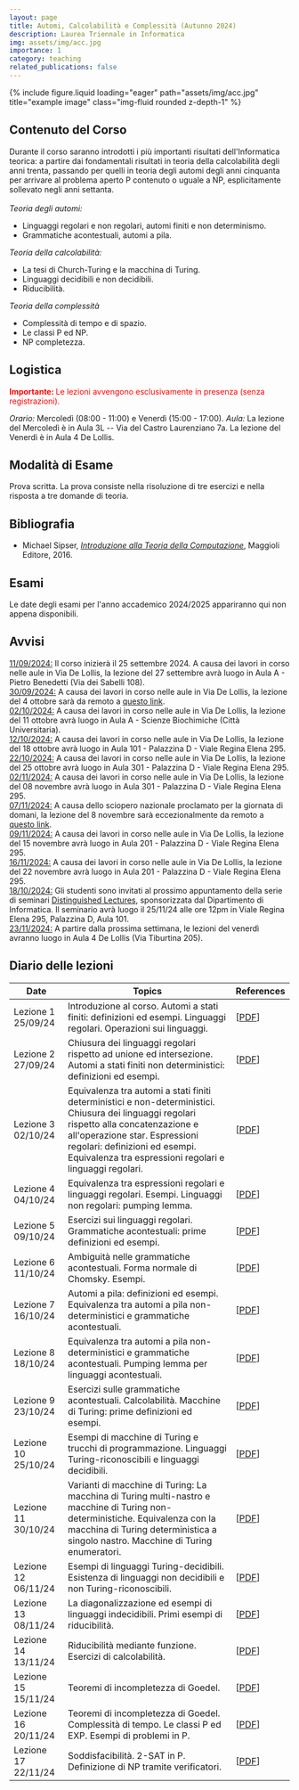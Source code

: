 ```yaml
---
layout: page
title: Automi, Calcolabilità e Complessità (Autunno 2024)
description: Laurea Triennale in Informatica
img: assets/img/acc.jpg
importance: 1
category: teaching
related_publications: false
---
```

<div class="row">
    <div class="col-sm mt-3 mt-md-0">
        {% include figure.liquid loading="eager" path="assets/img/acc.jpg" title="example image" class="img-fluid rounded z-depth-1" %}
    </div>
</div>

<h2>Contenuto del Corso</h2>
Durante il corso saranno introdotti i pi&ugrave; importanti risultati dell'Informatica teorica: a partire dai fondamentali risultati in teoria della calcolabilit&agrave; degli anni trenta, passando per quelli in teoria degli automi degli anni cinquanta per arrivare al problema aperto P contenuto o uguale a NP, esplicitamente sollevato negli anni settanta.
<br><br>
<em>Teoria degli automi:</em>
<ul>
<li> Linguaggi regolari e non regolari, automi finiti e non determinismo.
</li>
<li> Grammatiche acontestuali, automi a pila.
</li>
</ul>

<em>Teoria della calcolabilit&agrave;:</em>
<ul>
<li> La tesi di Church-Turing e la macchina di Turing.
</li>
<li> Linguaggi decidibili e non decidibili.
</li>
<li> Riducibilit&agrave;.
</li>
</ul>

<em>Teoria della complessit&agrave;</em>
<ul>
<li> Complessit&agrave; di tempo e di spazio.
</li>
<li> Le classi P ed NP.
</li>
<li> NP completezza.
</li>
</ul>

<h2>Logistica</h2>
<p style="color:red;"><b> Importante: </b>Le lezioni avvengono esclusivamente in presenza (senza registrazioni).</p>
<em>Orario:</em> Mercoled&igrave; (08:00 - 11:00) e Venerd&igrave; (15:00 - 17:00).
<em>Aula:</em> La lezione del Mercoled&igrave; è in Aula 3L -- Via del Castro Laurenziano 7a. La lezione del Venerdì è in Aula 4 De Lollis.

<h2>Modalit&agrave; di Esame</h2>
Prova scritta. La prova consiste nella risoluzione di tre esercizi e nella risposta a tre domande di teoria.

<h2>Bibliografia</h2>
<ul>
<li>Michael Sipser, <em><a href="https://www.hoepli.it/libro/introduzione-alla-teoria-della-computazione/9788891616180.html?origin=google-shopping">Introduzione alla Teoria della Computazione</a></em>, Maggioli Editore, 2016.
</li>
</ul>

<h2>Esami</h2>
Le date degli esami per l'anno accademico 2024/2025 appariranno qui non appena disponibili.

<!--
<u><em>Exam 1</em></u>. Date: 11/01/24. Aula 1 (RM018). Time: 09:00-12:00. <em>Scores</em> [<a href="files/crypto_esame01_2324_scores.pdf">pdf</a>].
<br>
<u><em>Exam 2</em></u>. Date: 07/02/24. Aula 1 (RM018). Time: 09:00-12:00. <em>Scores</em> [<a href="files/crypto_esame02_2324_scores.pdf">pdf</a>].
<br>
<u><em>Exam 3</em></u>. Reserved to part-time and working students (you must make a formal request to the secretariat; registration in INFOSTUD is still required). Date: 08/04/24. Aula: 2L (Via del Castro Laurenziano 7a). Time: 09:30-12:30. <em>Scores</em> [<a href="files/crypto_esame03_2324_scores.pdf">pdf</a>].
<br>
<u><em>Exam 4</em></u>. Date: 05/06/24. Aula 3 (RM018). Time: 08:30-11:30. <em>Scores</em> [<a href="files/crypto_esame04_2324_scores.pdf">pdf</a>].
<br>
<u><em>Exam 5</em></u>. Date: 04/07/24. Aula 1 (RM018). Time: 09:30-12:30. <em>Scores</em> [<a href="files/crypto_esame05_2324_scores.pdf">pdf</a>].
<br>
<u><em>Exam 6</em></u>. Date: 10/09/24. Aula 2 (RM018). Time: 09:30-12:30. <em>Scores</em> [<a href="files/crypto_esame06_2324_scores.pdf">pdf</a>].
-->

<h2>Avvisi</h2>
<u>11/09/2024:</u> Il corso inizierà il 25 settembre 2024. A causa dei lavori in corso nelle aule in Via De Lollis, la lezione del 27 settembre avrà luogo in Aula A - Pietro Benedetti (Via dei Sabelli 108).
<br>
<u>30/09/2024:</u> A causa dei lavori in corso nelle aule in Via De Lollis, la lezione del 4 ottobre sarà da remoto a <a href="https://uniroma1.zoom.us/j/86123921107?pwd=YICFZ9rvjNF2eSqU7mN6c8xoJOIndS.1">questo link</a>.
<br>
<u>02/10/2024:</u> A causa dei lavori in corso nelle aule in Via De Lollis, la lezione del 11 ottobre avrà luogo in Aula A - Scienze Biochimiche (Città Universitaria).
<br>
<u>12/10/2024:</u> A causa dei lavori in corso nelle aule in Via De Lollis, la lezione del 18 ottobre avrà luogo in Aula 101 - Palazzina D - Viale Regina Elena 295.
<br>
<u>22/10/2024:</u> A causa dei lavori in corso nelle aule in Via De Lollis, la lezione del 25 ottobre avrà luogo in Aula 301 - Palazzina D - Viale Regina Elena 295.
<br>
<u>02/11/2024:</u> A causa dei lavori in corso nelle aule in Via De Lollis, la lezione del 08 novembre avrà luogo in Aula 301 - Palazzina D - Viale Regina Elena 295.
<br>
<u>07/11/2024:</u> A causa dello sciopero nazionale proclamato per la giornata di domani, la lezione del 8 novembre sarà eccezionalmente da remoto a <a href="https://uniroma1.zoom.us/j/81229907754?pwd=EZK66yAlBNbtC8NDMubGoZA3MJtGs3.1">questo link</a>.
<br>
<u>09/11/2024:</u> A causa dei lavori in corso nelle aule in Via De Lollis, la lezione del 15 novembre avrà luogo in Aula 201 - Palazzina D - Viale Regina Elena 295.
<br>
<u>16/11/2024:</u> A causa dei lavori in corso nelle aule in Via De Lollis, la lezione del 22 novembre avrà luogo in Aula 201 - Palazzina D - Viale Regina Elena 295.
<br>
<u>18/10/2024:</u> Gli studenti sono invitati al prossimo appuntamento della serie di seminari <a href="https://www.di.uniroma1.it/it/notizie/seminari/distinguished-lectures">Distinguished Lectures</a>, sponsorizzata dal Dipartimento di Informatica. Il seminario avrà luogo il 25/11/24 alle ore 12pm in Viale Regina Elena 295, Palazzina D, Aula 101.
<br>
<u>23/11/2024:</u> A partire dalla prossima settimana, le lezioni del venerdì avranno luogo in Aula 4 De Lollis (Via Tiburtina 205).
<!--
<br>
<u>25/09/2023:</u> The lecture on 29/09/2023 has been canceled due to personal reasons.  
<br>
<u>19/10/2023:</u> The students are invited to join the next appointment in the series of seminars <a href="https://www.di.uniroma1.it/it/notizie/seminari/distinguished-lectures">Distinguished Lectures</a>, hosted by the Computer Science Department. The talk is on 23/10/23 and starts at 12pm in Viale Regina Elena 295, Building D, Room 101.
<br>
<u>03/11/2022:</u> The lecture on 04/11/2022 will take place remotely via <a href="https://uniroma1.zoom.us/j/93815848058?pwd=Q0swODd3WlY0R095Sk0rWGg0bDZUQT09">Zoom</a>. The lecture will be recorded, and the recording will be made available for 7 days.
<br>
<u>04/11/2022:</u> The recording of the lecture on 04/11/2022 can be found at <a href="https://uniroma1.zoom.us/rec/share/wosM8VnwbhPK7xx38T8dOp_9fbDxRKAzvQcNIxOtz4OIQBT5lS4EUaIX7AFKIVwF.eL0lB1s_xz4NVuft">this link</a>. The passcode is 9n9TeTQ$ (valid for 7 days).
<br>
<u>06/11/2022:</u> The lecture on 08/11/2022 will take place remotely via <a href="https://uniroma1.zoom.us/j/93522071441?pwd=cUdkNVJvWlhDdzVMMzRTQlF0blBiZz09">Zoom</a>. The lecture will be recorded, and the recording will be made available for 7 days.
<br>
<u>08/11/2022:</u> The recording of the lecture on 08/11/2022 can be found at <a href="https://uniroma1.zoom.us/rec/share/SalF2NMbPlkbzY0bhGdkRpyCicPVTVy2fJP7GarfyicZfm-q_TFDQn-xo-QQjtI.3YiznNwWRs8Ib1I-">this link</a>. The passcode is ?L5Ythp% (valid for 7 days).
<br>
<u>10/11/2022:</u> The lecture on 11/11/2022 will take place remotely via <a href="https://uniroma1.zoom.us/j/99385097522?pwd=Q3dETWtEbnd4Rmk5UjBqZmNlKzNFQT09">Zoom</a>. The lecture will be recorded, and the recording will be made available for 7 days.
<br>
<u>11/11/2022:</u> The recording of the lecture on 11/11/2022 can be found at <a href="https://uniroma1.zoom.us/rec/share/xdWusdsoOXq4CyWvAEjwLAQwNuUQCXTlbdIIWrjD1Xxy5OrsC7ZoBMD5ZDAPBnst.MvOWjyLl0OchhRrE">this link</a>. The passcode is B%3fmK@d (valid for 7 days).
<br>
<u>05/12/2022:</u> On 14/12/22, Prof. Vitaly Shmatikov (Cornell Tech) will give the talk "Can we trust machine learning models?". The seminar will take place in Room 201 (Viale Regina Elena 295, Bulding D), from 3pm to 4pm. See <a href="">this link</a> for additional info.  
<br>
<u>07/12/2022:</u> The lecture on 13/12/22 will start regularly at Aula Alfa at 8am. We will move to Aula Seminari during the break (at around 9.15am).
<br>
<u>21/12/2022:</u> The lecture on 23/12/2022 (by Daniele Friolo) will take place remotely via <a href="https://uniroma1.zoom.us/j/99264063517?pwd=UTA0Z0xhUzZLYVp0SmN6WDhpMEppQT09">Zoom</a>.
<br>
<u>08/10/2021:</u> The recording of the lecture on 08/10/2021 can be found at <a href="https://uniroma1.zoom.us/rec/share/k7qiWGYVQw1iO5HPdLadbSm-rmq29WvcpP3y-8eL2W3nDdsQmdWMGbwujXMNSR07.RHvpD52fq21jxtQD">this link</a> The passcode is d3+.gn!# (valid for 7 days).
<br>
<u>13/10/2021:</u> The recording of the lecture on 13/10/2021 can be found at <a href="https://uniroma1.zoom.us/rec/share/nD2BxVd_ukRS6JFCTSWDxdOfReQCJFhgwTUB9KG_oUc0Eyw8WX7JuS7-JHX2rvGr.u2fGQZby3bliGrOW">this link</a> The passcode is X$k3$A7X (valid for 7 days).
<br>
<u>15/10/2021:</u> The recording of the lecture on 015/10/2021 can be found at <a href="https://uniroma1.zoom.us/rec/share/bGTNMOl-UFPd36KQBPoiMIRs_gzxseIoQ0mdCvCckc6ZYmxLS7nOQnnDXAWeEtjR.fHvp1COibp4SS0zJ">this link</a> The passcode is &#38;Gs4gXRn (valid for 7 days).
<br>
<u>20/10/2021:</u> The recording of the lecture on 20/11/2021 can be found at <a href="https://uniroma1.zoom.us/rec/share/wI8UyvGQ1RmYKR4XlVM3LBCymTj4xnVx2mewGKbAd-cMBgf7AZ3aYkgOT2AgekkV.wx-qdPTB3yh1X_oi">this link</a> The passcode is 7+y*JY4i (valid for 7 days).
<br>
<u>25/10/2021:</u> The recording of the lecture on 22/10/2021 can be found at <a href="https://uniroma1.zoom.us/rec/share/LiTj9BntxPVKmOBs_ekccJroIJGxOBhLsy5YTuBN5FdEGCpKoRGpGidMuQfnuXlG.5zX3x9fcqCMaDMkk">this link</a> The passcode is &#38;V6kYiBD (valid for 7 days).
<br>
<u>28/10/2021:</u> The recording of the lecture on 27/10/2021 can be found at <a href="https://uniroma1.zoom.us/rec/share/zbiuFc_W0w3ncStjvePCQESHgx87LRw4dMc9GW9T7CnKCK0PX8fToTP8sWGePs54.SyiUb8IsNtLjKRjs">this link</a> The passcode is X$mc@7C0 (valid for 7 days).
<br>
<u>29/10/2021:</u> The recording of the lecture on 29/10/2021 can be found at <a href="https://uniroma1.zoom.us/rec/share/ujCJxJT6v0hq1rqdgk03Y9c-b_3EqcLoLAYn4hksOlOdTdTOtOXIXuPy8v1tRgRb.qbw1eX1YEsy2Ef8y">this link</a> The passcode is 6Qc%lGZU (valid for 7 days).  
<br>
<u>03/11/2021:</u> The recording of the lecture on 03/11/2021 can be found at <a href="https://uniroma1.zoom.us/rec/share/DT_9pLb2i5w7onuq5F6HITmaPEJEBplR1KiLpQCFdpV9bqRCP6YU34TGUOPeLsIc.0cFjfqSYCqEBjypa">this link</a> The passcode is S37+1^R! (valid for 7 days).
<br>
<u>05/11/2021:</u> The recording of the lecture on 05/11/2021 can be found at <a href="https://uniroma1.zoom.us/rec/share/6pAJfT_yMpRTYt6wSjCEJUxzj1yIrr8CbuBNMkJshDHsS9uP8TrTI5WClPyPKfzq.7FIBBCF6RuhF0MGf">this link</a> The passcode is Rw4G$b4W (valid for 7 days).
<br>
<u>10/11/2021:</u> The recording of the lecture on 10/11/2021 can be found at <a href="https://uniroma1.zoom.us/rec/share/KNr-BqYonEbblNTkz_VVZ8UkThqP-DFILi2TTGNRwrMayrmF5XA8_9v2PsCbLYF8.ihW568RqOglRW1ut">this link</a> The passcode is asT%tso0 (valid for 7 days).
<br>
<u>12/11/2021:</u> The recording of the lecture on 12/11/2021 can be found at <a href="https://uniroma1.zoom.us/rec/share/lf6tF9DsEZgI8kC_tyg2TlQn8dRsZp3Ihp2x5JTsTObybA_yA5lEsg-_KnYFZyyZ.x8owIwPnnAtmdLjp">this link</a> The passcode is Fr%7K%R9 (valid for 7 days).
<br>
<u>17/11/2021:</u> The recording of the lecture on 17/11/2021 can be found at <a href="https://uniroma1.zoom.us/rec/share/843L5Fx2ubEWnnPtTrs15D_Hb8KFts_hHu-7_wKasdKFg8-WLwEyEsMg9FsfH2lX.NtVm-JE67snHrtJW">this link</a> The passcode is 6p$CiUd! (valid for 7 days).
<br>
<u>19/11/2021:</u> The recording of the lecture on 19/11/2021 can be found at <a href="https://uniroma1.zoom.us/rec/share/pvhnbgn6LrSLyab_Uhtj9F5oHAgtaZVMxKE_GQupYs_QRfN41fZVXC6bS9hHFwc.52US82UEJkTxLBub">this link</a> The passcode is r$kwH2Vj (valid for 7 days).
<br>
<u>24/11/2021:</u> The recording of the lecture on 24/11/2021 can be found at <a href="https://uniroma1.zoom.us/rec/share/u7yVUXRqVsFbPIngF8UQEkM7cUEy7z-MBfbr9eZqrRukhQkq8lkOj7PLNwACcU3_.5Lxvm9n_D28bNWPv">this link</a> The passcode is F8?5FTxx (valid for 7 days).
<br>
<u>30/11/2021:</u> The recording of the lecture on 26/11/2021 can be found at <a href="https://uniroma1.zoom.us/rec/share/mHCmHrmwYt-xOEPNenxSUcx44BPt1stWEyR-HtpDVXuP37Ytq5lQ7xO7Ur3aMyWq.kSse4EOXBkBHMOja">this link</a> The passcode is 2krBa*@r (valid for 7 days).
<br>
<u>01/12/2021:</u> The recording of the lecture on 01/12/2021 can be found at <a href="https://uniroma1.zoom.us/rec/share/L5AZL67jeTvQiP4I8otakIBUPc5NlylE1wZoMrO8PHSGGnoE3ZcX-awK6OFqrpzC.ri2eOvIRiUW6bvmE">this link</a> The passcode is VS?*v6F3 (valid for 7 days).
<br>
<u>03/12/2021:</u> The recording of the lecture on 03/12/2021 can be found at <a href="https://uniroma1.zoom.us/rec/share/BUK6PSRXXCK8-l926oKW5KutfpBCvHKyZWc6Zlx7Cgo5sLlijGCjxPEAgIADZ2tz.G29JjaWfmC2YGhd7">this link</a> The passcode is 0.HG2@hf (valid for 7 days).
<br>
<u>10/12/2021:</u> The recording of the lecture on 10/12/2021 can be found at <a href="https://uniroma1.zoom.us/rec/share/MnXRak8f-RnqxYxGBUbCkDK7oPhOtbmpfZNZehD8cu57nlD2s2wpt7kGo3B16CpX.ExkatcoO2KgVdEPC">this link</a> The passcode is R#6#cpCu (valid for 7 days).
<br>
<u>15/12/2021:</u> The recording of the lecture on 15/12/2021 can be found at <a href="https://uniroma1.zoom.us/rec/share/KwBD3PfgxPKdvTz8k_TPmilBWLqqo_wEgZcgOXfO2Sl8DJyFooQuOP6N1hY1XJR-.fVE821WAw5E3ISqn">this link</a> The passcode is YZnsVG$3 (valid for 7 days).
<br>
<u>02/01/2022:</u> Given the increasing number of covid-19 cases, the exams in January and February will take place remotely.
<br>
<u>24/08/2021:</u> Following Sapienza regulations, the exam in September will take place physically. Remote participation is also possible, in exceptional cases, after emailing the professor.
-->

<h2>Diario delle lezioni</h2>
<table>
    <thead>
        <tr>
            <th>Date</th>
            <th>Topics</th>
            <th>References</th>
        </tr>
    </thead>
    <tbody>
        <tr>
            <td>Lezione 1 25/09/24</td>
            <td>Introduzione al corso. Automi a stati finiti: definizioni ed esempi. Linguaggi regolari. Operazioni sui linguaggi.</td>
            <td>[<a href="https://dventuri83.github.io/assets/pdf/acc_lecture01_2425.pdf" target="_blank">PDF</a>]</td>
        </tr>
        <tr>
            <td>Lezione 2 27/09/24</td>
            <td>Chiusura dei linguaggi regolari rispetto ad unione ed intersezione. Automi a stati finiti non deterministici: definizioni ed esempi.</td>
            <td>[<a href="https://dventuri83.github.io/assets/pdf/acc_lecture02_2425.pdf" target="_blank">PDF</a>]</td>
        </tr>
        <tr>
            <td>Lezione 3 02/10/24</td>
            <td>Equivalenza tra automi a stati finiti deterministici e non-deterministici. Chiusura dei linguaggi regolari rispetto alla concatenzazione e all'operazione star. Espressioni regolari: definizioni ed esempi. Equivalenza tra espressioni regolari e linguaggi regolari.</td>
            <td>[<a href="https://dventuri83.github.io/assets/pdf/acc_lecture03_2425.pdf" target="_blank">PDF</a>]</td>
        </tr>
        <tr>
            <td>Lezione 4 04/10/24</td>
            <td>Equivalenza tra espressioni regolari e linguaggi regolari. Esempi. Linguaggi non regolari: pumping lemma.</td>
            <td>[<a href="https://dventuri83.github.io/assets/pdf/acc_lecture04_2425.pdf" target="_blank">PDF</a>]</td>
        </tr>
        <tr>
            <td>Lezione 5 09/10/24</td>
            <td>Esercizi sui linguaggi regolari. Grammatiche acontestuali: prime definizioni ed esempi.</td>
            <td>[<a href="https://dventuri83.github.io/assets/pdf/acc_lecture05_2425.pdf" target="_blank">PDF</a>]</td>
        </tr>
        <tr>
            <td>Lezione 6 11/10/24</td>
            <td>Ambiguità nelle grammatiche acontestuali. Forma normale di Chomsky. Esempi.</td>
            <td>[<a href="" target="_blank">PDF</a>]</td>
        </tr>
        <tr>
            <td>Lezione 7 16/10/24</td>
            <td>Automi a pila: definizioni ed esempi. Equivalenza tra automi a pila non-deterministici e grammatiche acontestuali.</td>
            <td>[<a href="https://dventuri83.github.io/assets/pdf/acc_lecture07_2425.pdf" target="_blank">PDF</a>]</td>
        </tr>
        <tr>
            <td>Lezione 8 18/10/24</td>
            <td>Equivalenza tra automi a pila non-deterministici e grammatiche acontestuali. Pumping lemma per linguaggi acontestuali.</td>
            <td>[<a href="https://dventuri83.github.io/assets/pdf/acc_lecture08_2425.pdf" target="_blank">PDF</a>]</td>
        </tr>
        <tr>
            <td>Lezione 9 23/10/24</td>
            <td>Esercizi sulle grammatiche acontestuali. Calcolabilità. Macchine di Turing: prime definizioni ed esempi.</td>
            <td>[<a href="https://dventuri83.github.io/assets/pdf/acc_lecture09_2425.pdf" target="_blank">PDF</a>]</td>
        </tr>
        <tr>
            <td>Lezione 10 25/10/24</td>
            <td>Esempi di macchine di Turing e trucchi di programmazione. Linguaggi Turing-riconoscibili e linguaggi decidibili.</td>
            <td>[<a href="https://dventuri83.github.io/assets/pdf/acc_lecture10_2425.pdf" target="_blank">PDF</a>]</td>
        </tr>
        <tr>
            <td>Lezione 11 30/10/24</td>
            <td>Varianti di macchine di Turing: La macchina di Turing multi-nastro e macchine di Turing non-deterministiche. Equivalenza con la macchina di Turing deterministica a singolo nastro. Macchine di Turing enumeratori.</td>
            <td>[<a href="https://dventuri83.github.io/assets/pdf/acc_lecture11_2425.pdf" target="_blank">PDF</a>]</td>
        </tr>
        <tr>
            <td>Lezione 12 06/11/24</td>
            <td>Esempi di linguaggi Turing-decidibili. Esistenza di linguaggi non decidibili e non Turing-riconoscibili.</td>
            <td>[<a href="https://dventuri83.github.io/assets/pdf/acc_lecture12_2425.pdf" target="_blank">PDF</a>]</td>
        </tr>
        <tr>
            <td>Lezione 13 08/11/24</td>
            <td>La diagonalizzazione ed esempi di linguaggi indecidibili. Primi esempi di riducibilità.</td>
            <td>[<a href="https://dventuri83.github.io/assets/pdf/acc_lecture13_2425.pdf" target="_blank">PDF</a>]</td>
        </tr>
        <tr>
            <td>Lezione 14 13/11/24</td>
            <td>Riducibilità mediante funzione. Esercizi di calcolabilità.</td>
            <td>[<a href="https://dventuri83.github.io/assets/pdf/acc_lecture14_2425.pdf" target="_blank">PDF</a>]</td>
        </tr>
        <tr>
            <td>Lezione 15 15/11/24</td>
            <td>Teoremi di incompletezza di Goedel.</td>
            <td>[<a href="https://dventuri83.github.io/assets/pdf/acc_lecture15_2425.pdf" target="_blank">PDF</a>]</td>
        </tr>
        <tr>
            <td>Lezione 16 20/11/24</td>
            <td>Teoremi di incompletezza di Goedel. Complessità di tempo. Le classi P ed EXP. Esempi di problemi in P.</td>
            <td>[<a href="https://dventuri83.github.io/assets/pdf/acc_lecture16_2425.pdf" target="_blank">PDF</a>]</td>
        </tr>
        <tr>
            <td>Lezione 17 22/11/24</td>
            <td>Soddisfacibilità. 2-SAT in P. Definizione di NP tramite verificatori.</td>
            <td>[<a href="https://dventuri83.github.io/assets/pdf/acc_lecture17_2425.pdf" target="_blank">PDF</a>]</td>
        </tr>
        <!-- and so on... -->
    </tbody>
</table>
<!--
The whiteboard notes for each lecture can be downloaded by clicking on the corresponding lecture.
<br>
<br>
        <table class="alt">
        <colgroup>
        	<col span="1" style="width: 5%;">
        	<col span="1" style="width: 70%;">
        	<col span="1" style="width: 25%;">
        </colgroup>
            <tr>
                <th>Class/Date</th>
                <th>Topics Covered</th>
                <th>Readings</th>
            </tr>
            <tr>
                <td><a href="files/01_26092023.pdf">Lecture 1</a>, 26/09/23</td>
                <td>Introduction to the course. Secure communication: message confidentiality and integrity. Symmetric encryption and perfect secrecy. Equivalent notions of perfect secrecy. The one-time pad and Shannon's impossibility result.</td>
                <td>[2]: 2 <br> [1]: 2 <br> [7]: 1.1</td>
            </tr>
            <tr>
                <td><a href="files/02_03102023.pdf">Lecture 2</a>, 03/10/23</td>
                <td>Message Authentication Codes (MACs). Definition of statistically-secure (one-time) MACs. Pair-wise independent hashing: Definition and construction using modular arithmetic. Application to statistically-secure message authentication. Limits of statistically-secure MACs. The problem of randomness extraction, and definition of min-entropy. The von Neumann extractor. Impossibility of seedless extractors for min-entropy sources.</td>
                <td>[1]: 3<br>[2]: 4<br>[4]: 6<br>[7]: 1.2, 1.3</td>
            </tr>
			<tr>            
                <td><a href="files/03_06102023.pdf">Lecture 3</a>, 06/10/23</td>
                <td>Definition of seeded extractors. Leftover-hash lemma: Statement and proof.</td>
                <td>[4]: 6<br>[1]: 3 <br>[7]: 1.3</td>
            </tr>
            <tr>
                <td><a href="files/04_10102023.pdf">Lecture 4</a>, 10/10/23</td>
                <td>Computational security: Asymptotic security, negliglible and polynomial functions, PPT algorithms. One-Way Functions and Impagliazzo's worlds.</td>
                <td>[1]: 1, 3, 3<br>[2]: 3, 7<br>[7]: 2.1</td>
            </tr>
            <tr>
                <td><a href="files/05_13102023.pdf">Lecture 5</a>, 13/10/23</td>
                <td>Computational indistinguishability and hybrid arguments. Definition of Pseudo-Random Generators (PRGs). Definition of one-time computational security for Secret Key Encryption (SKE) and construction from any PRG.</td>
                <td>[1]: 3, 5<br>[2]: 3, 7<br>[7]: 2.2, 2.3</td>
            </tr>
            <tr>
                <td><a href="files/06_17102023.pdf">Lecture 6</a>, 17/10/23</td>
                <td>Definition of hard-core predicates. Goldreich-Levin theorem (statement). Proof that One-Way Permutations (OWPs) imply PRGs with one-bit stretch.</td>
                <td>[1]: 3<br>[2]: 3, 7<br>[7]: 2.4</td>
            </tr>
            <tr>
                <td><a href="files/07_20102023.pdf">Lecture 7</a>, 20/10/23</td>
                <td>Proof that one-bit stretch is sufficient to obtain arbitrary polynomial stretch.</td>
                <td>[1]: 5, 7<br>[2]: 4, 7<br>[7]: 2.3</td>
            </tr>
            <tr>
                <td><a href="files/08_24102023.pdf">Lecture 8</a>, 24/10/23</td>
                <td>Definition of Pseudorandom Functions (PRFs). Definition of chosen-plaintext attack (CPA) secure SKE and construction from any PRF family.</td>
                <td>[1]: 5<br>[2]: 3, 7<br>[7]: 3.1</td>
            </tr>
            <tr>
                <td><a href="files/09_27102023.pdf">Lecture 9</a>, 27/10/23</td>
                <td>Constructing PRFs from PRGs: The GGM construction. Modes of operation: ECB, CBC and CTR. Proof that CTR mode using a PRF yields a CPA secure SKE for variable length messages.</td>
                <td>[1]: 5<br>[2]: 3, 4<br>[7]: 3.1, 3.5</td>
            </tr>
            <tr>
                <td><a href="files/10_31102023.pdf">Lecture 10</a>, 31/10/23</td>
                <td>Message authentication codes in the computational setting: Unforgeability against chosen-message attacks. Proof that every PRF yields a fixed-input length MAC.</td>
                <td>[1]: 5, 7<br>[2]: 4, 7<br>[7]: 3.2</td>
            </tr>
            <tr>
                <td><a href="files/11_03112023.pdf">Lecture 11</a>, 03/11/23</td>
                <td>Domain extension for PRFs via almost-universal hash functions. Constructions of almost universal hash functions. CBC-MAC and Encrypted CBC-MAC.</td>
                <td>[1]: 7<br>[2]: 4<br>[7]: 3.3</td>
            </tr>
            <tr>
                <td><a href="files/12_07112023.pdf">Lecture 12</a>, 07/11/23</td>
                <td>Definition of chosen-ciphertext attack (CCA) secure SKE. Authenticated encryption and its relation to CCA security. Combining confidentiality and message integrity: Encrypt-then-MAC and proof of CCA security.</td>
                <td>[1]: 5<br>[2]: 3, 4<br>[7]: 3.4</td>
            </tr>  
            <tr>
                <td><a href="files/13_10112023.pdf">Lecture 13</a>, 10/11/23</td>
                <td>Pseudorandom permutations (PRPs) and Feistel networks.</td>
                <td>[1]: 5<br>[2]: 7<br>[7]: 3.5</td>
            </tr>   
            <tr>
                <td><a href="files/14_14112023.pdf">Lecture 14</a>, 14/11/23</td>
                <td>Exercises.</td>
                <td>--</td>
            </tr>
            <tr>
                <td><a href="files/15_17112023.pdf">Lecture 15</a>, 17/11/23</td>
                <td>More exercises.</td>
                <td>--</td>
            </tr>   
            <tr>
                <td><a href="files/16_21112023.pdf">Lecture 16</a>, 21/11/23</td>
                <td>Collision-resistant hash functions. The Merkle-Damgaard construction. Constructing secure compression functions: The Davies-Mayer construction and its security in the ideal cipher model.</td>
                <td>[1]: 4, 7<br>[2]: 4, 5<br>[7]: 3.6, 4.5</td>
            </tr>               
            <tr>
                <td><a href="files/17_24112023.pdf">Lecture 17</a>, 24/11/23</td>
                <td>Brush-up on number theory: Modular arithmetic, Euclidean algorithm, prime numbers. Integers factorization. Lagrange's theorem. Cyclic groups.</td>
                <td>[1]: 4, B, C<br>[2]: 5, 6, 8, B<br>[7]: 4.1, 4.2</td>
            </tr>
            <tr>
                <td><a href="files/18_28112023.pdf">Lecture 18</a>, 28/11/23</td>
                <td>The Discrete Logarithm (DL) problem. Diffie-Hellman key exchange. Computational Diffie-Hellman (CDH) and Decisional Diffie-Hellman (DDH) assumptions. Hardness of DDH. Simple number-theoretic constructions: OWPs from DL, PRGs and PRFs from DDH (Naor-Reingold).</td>
                <td>[1]: B, C<br>[2]: 8, B<br>[7]: 4.3, 4.4</td>
            </tr>        
            <tr>
                <td><a href="files/19_01122023.pdf">Lecture 19</a>, 01/12/23</td>
                <td>Public-Key Encryption (PKE): Syntax and CPA security. RSA as a public-key encryption (with mentions to PKCS #1 v1.5 and PKCS #2 v2.0).</td>
                <td>[1]: 6<br>[2]: 8, 11, 13<br>[7]: 5.1</td>
            </tr>
            <tr>
                <td><a href="files/20_05122023.pdf">Lecture 20</a>, 05/12/23</td>
                <td>PKE from Tradpdoor Permutations (TPDs). RSA as a trapdoor permutation and the RSA assumption. Elgamal PKE and its CPA security from the DDH assumption.</td>
                <td>[1]: B, 6<br>[2]: 11, 13<br>[7]: 5.2</td>
            </tr>
            <tr>
                <td><a href="files/21_12122023.pdf">Lecture 21</a>, 12/12/23</td>
                <td>Signature schemes. The random oracle model (ROM). Constructing signatures from TPDs (Full-Domain Hash). Identification (ID) schemes.</td>
                <td>[1]: 4, 8, 13<br>[2]: 5, 12<br>[3]: 6, 7<br>[7]: 6.2</td>
            </tr>
            <tr>
                <td><a href="files/22_15122023.pdf">Lecture 22</a>, 15/12/23</td>
                <td>Passive security and canonical ID schemes. The Fiat-Shamir transform.</td>
                <td>[1] 13<br>[2]: 12<br>[3]: 8<br>[7]: 6.2</td>
            </tr>
            <tr>
                <td><a href="files/23_19122023.pdf">Lecture 23</a>, 19/12/24</td>
                <td>Excercises.</td>
                <td>-</td>
            </tr>
            <tr>
                <td><a href="files/24_22122023.pdf">Lecture 24</a>, 22/12/24</td>
                <td>Definition of Honest Verifier Zero Knowledge (HVZK) and Special Soundness (SS) for canonical ID schemes. Proof that HVZK plus SS imply passive security. Canonical ID schemes from Discrete Log.</td>
                <td>[1] 13<br>[2]: 12<br>[3]: 8<br>[7]: 6.2</td>
            </tr>
            <!--                                                                       
            <tr>
                <td>Lecture 19, 02/12/22</td>
                <td>Cramer-Shoup encryption.</td>
                <td>[1]: 6<br>[5]<br>[7]: 5.3</td>
            </tr>
            <tr>
                <td>Lecture 20, 06/12/22</td>
                <td>Cramer-Shoup encryption (continued).</td>
                <td>[1]: 6<br>[5]<br>[7]: 5.3</td>
            </tr>            
            <tr>
                <td>Lecture 24, 23/12/22</td>
                <td>Guest lecture (Daniele Friolo): Public-key encryption with advanced features.</td>
                <td>-</td>
            </tr>                     
			<tr>
                <td>Lecture 23, 20/12/22</td>
                <td>Signatures are in Minicrypt (without proof). Bilinear maps. Waters signature scheme and its proof of security from the CDH assumption on bilinear groups. Public-Key Infrastructure (PKI).</td>
                <td>[1] 10.1<br>[2]: 10<br>[3]: 5.1, 5.3<br>[7]: 6.1</td>
            </tr>
            <tr>
                <td>Lecture 24, 23/12/22</td>
                <td>Identity-Based Encryption (IBE): Syntax and definition of (selective) IND-ID-CPA security. Decisional Bilinear Diffie-Hellmann (DBDH) assumption. Selectively secure IBE from DBDH.</td>
                <td>[6]: 1, 2.2, 2.3</td>
            </tr>
            <tr>
                <td>Lecture 25, 10/12/21</td>
                <td>Black-box construction of UF-CMA signatures from IND-ID-CPA secure IBE. Black-box construction of CCA secure PKE from selectivly IND-ID-CPA secure IBE.</td>
                <td>[6]: 5, 6</td>
            </tr>
		</table>             
-->
